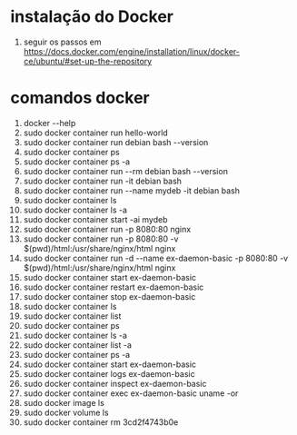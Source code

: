 # instalação do Docker
1) seguir os passos em https://docs.docker.com/engine/installation/linux/docker-ce/ubuntu/#set-up-the-repository

# comandos docker
1) docker --help
2) sudo docker container run hello-world
3) sudo docker container run debian bash --version
4) sudo docker container ps
5) sudo docker container ps -a
6) sudo docker container run --rm debian bash --version
7) sudo docker container run -it debian bash
8) sudo docker container run --name mydeb -it debian bash
9) sudo docker container ls
10) sudo docker container ls -a
11) sudo docker container start -ai mydeb
12) sudo docker container run -p 8080:80 nginx
13) sudo docker container run -p 8080:80 -v $(pwd)/html:/usr/share/nginx/html nginx
14) sudo docker container run -d --name ex-daemon-basic -p 8080:80 -v $(pwd)/html:/usr/share/nginx/html nginx
15) sudo docker container start ex-daemon-basic
16) sudo docker container restart ex-daemon-basic
17) sudo docker container stop ex-daemon-basic
18) sudo docker container ls
19) sudo docker container list
20) sudo docker container ps
21) sudo docker container ls -a
22) sudo docker container list -a
23) sudo docker container ps -a
24) sudo docker container start ex-daemon-basic
25) sudo docker container logs ex-daemon-basic
26) sudo docker container inspect ex-daemon-basic
27) sudo docker container exec ex-daemon-basic uname -or
28) sudo docker image ls
29) sudo docker volume ls
30) sudo docker container rm 3cd2f4743b0e



